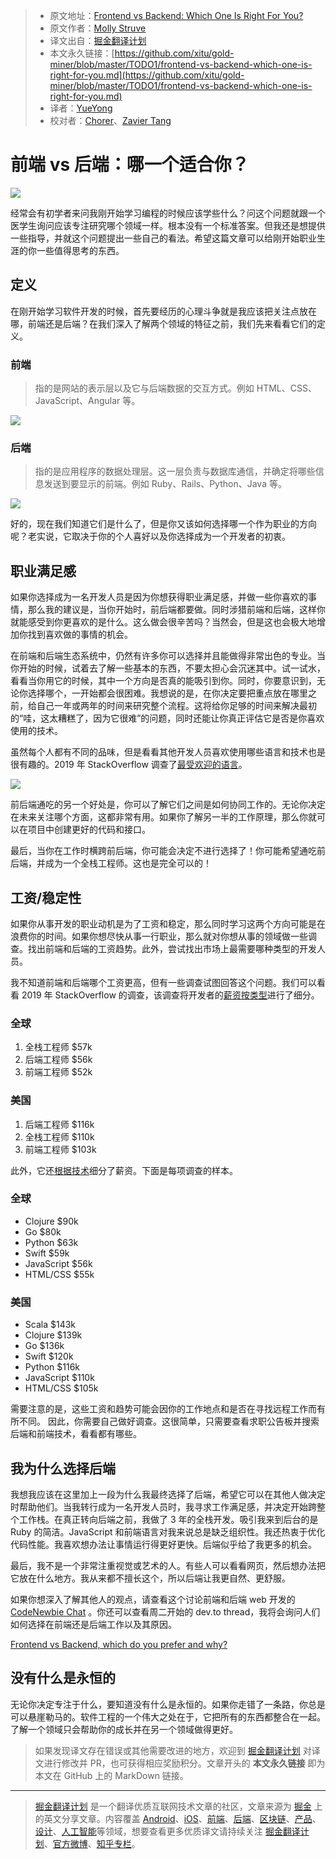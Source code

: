 > * 原文地址：[Frontend vs Backend: Which One Is Right For You?](https://dev.to/molly_struve/frontend-vs-backend-which-one-is-right-for-you-5gjg)
> * 原文作者：[Molly Struve](https://dev.to/molly_struve)
> * 译文出自：[掘金翻译计划](https://github.com/xitu/gold-miner)
> * 本文永久链接：[https://github.com/xitu/gold-miner/blob/master/TODO1/frontend-vs-backend-which-one-is-right-for-you.md](https://github.com/xitu/gold-miner/blob/master/TODO1/frontend-vs-backend-which-one-is-right-for-you.md)
> * 译者：[YueYong](https://github.com/YueYongDev)
> * 校对者：[Chorer](https://github.com/Chorer)、[Zavier Tang
](https://github.com/ZavierTang)

# 前端 vs 后端：哪一个适合你？

![](https://res.cloudinary.com/practicaldev/image/fetch/s--sQXuMr9C--/c_imagga_scale,f_auto,fl_progressive,h_420,q_auto,w_1000/https://thepracticaldev.s3.amazonaws.com/i/xtuhivk785yvj2pden2g.png)

经常会有初学者来问我刚开始学习编程的时候应该学些什么？问这个问题就跟一个医学生询问应该专注研究哪个领域一样。根本没有一个标准答案。但我还是想提供一些指导，并就这个问题提出一些自己的看法。希望这篇文章可以给刚开始职业生涯的你一些值得思考的东西。

## 定义

在刚开始学习软件开发的时候，首先要经历的心理斗争就是我应该把关注点放在哪，前端还是后端？在我们深入了解两个领域的特征之前，我们先来看看它们的定义。

### 前端

> 指的是网站的表示层以及它与后端数据的交互方式。例如 HTML、CSS、JavaScript、Angular 等。

[![](https://res.cloudinary.com/practicaldev/image/fetch/s--rYiDNsAL--/c_limit%2Cf_auto%2Cfl_progressive%2Cq_auto%2Cw_880/https://thepracticaldev.s3.amazonaws.com/i/e0vm7fc5bzuqxuhmt80f.png)](https://res.cloudinary.com/practicaldev/image/fetch/s--rYiDNsAL--/c_limit%2Cf_auto%2Cfl_progressive%2Cq_auto%2Cw_880/https://thepracticaldev.s3.amazonaws.com/i/e0vm7fc5bzuqxuhmt80f.png)

### 后端

> 指的是应用程序的数据处理层。这一层负责与数据库通信，并确定将哪些信息发送到要显示的前端。例如 Ruby、Rails、Python、Java 等。

[![](https://res.cloudinary.com/practicaldev/image/fetch/s--K81Tz4o2--/c_limit%2Cf_auto%2Cfl_progressive%2Cq_auto%2Cw_880/https://thepracticaldev.s3.amazonaws.com/i/bqj0p9v42macnqlis6ow.png)](https://res.cloudinary.com/practicaldev/image/fetch/s--K81Tz4o2--/c_limit%2Cf_auto%2Cfl_progressive%2Cq_auto%2Cw_880/https://thepracticaldev.s3.amazonaws.com/i/bqj0p9v42macnqlis6ow.png)

好的，现在我们知道它们是什么了，但是你又该如何选择哪一个作为职业的方向呢？老实说，它取决于你的个人喜好以及你选择成为一个开发者的初衷。

## 职业满足感

如果你选择成为一名开发人员是因为你想获得职业满足感，并做一些你喜欢的事情，那么我的建议是，当你开始时，前后端都要做。同时涉猎前端和后端，这样你就能感受到你更喜欢的是什么。这么做会很辛苦吗？当然会，但是这也会极大地增加你找到喜欢做的事情的机会。

在前端和后端生态系统中，仍然有许多你可以选择并且能做得非常出色的专业。当你开始的时候，试着去了解一些基本的东西，不要太担心会沉迷其中。试一试水，看看当你用它的时候，其中一个方向是否真的能吸引到你。同时，你要意识到，无论你选择哪个，一开始都会很困难。我想说的是，在你决定要把重点放在哪里之前，给自己一年或两年的时间来研究整个流程。这将给你足够的时间来解决最初的“哇，这太糟糕了，因为它很难”的问题，同时还能让你真正评估它是否是你喜欢使用的技术。

虽然每个人都有不同的品味，但是看看其他开发人员喜欢使用哪些语言和技术也是很有趣的。2019 年 StackOverflow 调查了[最受欢迎的语言](https://insights.stackoverflow.com/survey/2019#technology-_-most-loved-dreaded-and-wanted-languages)。

[![](https://res.cloudinary.com/practicaldev/image/fetch/s--Jzs_nPT6--/c_limit%2Cf_auto%2Cfl_progressive%2Cq_auto%2Cw_880/https://thepracticaldev.s3.amazonaws.com/i/85q0iiaxn4q1gfx9w2ny.png)](https://res.cloudinary.com/practicaldev/image/fetch/s--Jzs_nPT6--/c_limit%2Cf_auto%2Cfl_progressive%2Cq_auto%2Cw_880/https://thepracticaldev.s3.amazonaws.com/i/85q0iiaxn4q1gfx9w2ny.png)

前后端通吃的另一个好处是，你可以了解它们之间是如何协同工作的。无论你决定在未来关注哪个方面，这都非常有用。如果你了解另一半的工作原理，那么你就可以在项目中创建更好的代码和接口。

最后，当你在工作时横跨前后端，你可能会决定不进行选择了！你可能希望通吃前后端，并成为一个全栈工程师。这也是完全可以的！

## 工资/稳定性

如果你从事开发的职业动机是为了工资和稳定，那么同时学习这两个方向可能是在浪费你的时间。如果你想尽快从事一行职业，那么就对你想从事的领域做一些调查。找出前端和后端的工资趋势。此外，尝试找出市场上最需要哪种类型的开发人员。

我不知道前端和后端哪个工资更高，但有一些调查试图回答这个问题。我们可以看看 2019 年 StackOverflow 的调查，该调查将开发者的[薪资按类型](https://insights.stackoverflow.com/survey/2019#work-_-salary-by-developer-type)进行了细分。

### 全球

1. 全栈工程师 $57k  
2. 后端工程师 $56k  
3. 前端工程师 $52k

### 美国

1. 后端工程师 $116k  
2. 全栈工程师 $110k  
3. 前端工程师 $103k

此外，它还[根据技术](https://insights.stackoverflow.com/survey/2019#top-paying-technologies)细分了薪资。下面是每项调查的样本。

### 全球

* Clojure $90k
* Go $80k
* Python $63k
* Swift $59k
* JavaScript $56k
* HTML/CSS $55k

### 美国

* Scala $143k
* Clojure $139k
* Go $136k
* Swift $120k
* Python $116k
* JavaScript $110k
* HTML/CSS $105k

需要注意的是，这些工资和趋势可能会因你的工作地点和是否在寻找远程工作而有所不同。 因此，你需要自己做好调查。这很简单，只需要查看求职公告板并搜索后端和前端技术，看看都有哪些。

## 我为什么选择后端

我想我应该在这里加上一段为什么我最终选择了后端，希望它可以在其他人做决定时帮助他们。当我转行成为一名开发人员时，我寻求工作满足感，并决定开始跨整个工作栈。在真正转向后端之前，我做了 3 年的全栈开发。吸引我来到后台的是 Ruby 的简洁。JavaScript 和前端语言对我来说总是缺乏组织性。我还热衷于优化代码性能。我喜欢想办法让事情运行得更好更快。后端似乎给了我更多的机会。

最后，我不是一个非常注重视觉或艺术的人。有些人可以看看网页，然后想办法把它放在什么地方。我从来都不擅长这个，所以后端让我更自然、更舒服。

如果你想深入了解其他人的观点，请查看这个讨论前端和后端 web 开发的 [CodeNewbie Chat](https://wakelet.com/wake/7d71f467-89ba-49cb-a196-4e32657369ac) 。你还可以查看周二开始的 dev.to thread，我将会询问人们如何选择在前端还是后端工作以及其原因。

[Frontend vs Backend, which do you prefer and why?](https://dev.to/molly_struve/frontend-vs-backend-which-do-you-prefer-and-why-5a9e)

## 没有什么是永恒的

无论你决定专注于什么，要知道没有什么是永恒的。如果你走错了一条路，你总是可以悬崖勒马的。软件工程的一个伟大之处在于，它把所有的东西都整合在一起。了解一个领域只会帮助你的成长并在另一个领域做得更好。

> 如果发现译文存在错误或其他需要改进的地方，欢迎到 [掘金翻译计划](https://github.com/xitu/gold-miner) 对译文进行修改并 PR，也可获得相应奖励积分。文章开头的 **本文永久链接** 即为本文在 GitHub 上的 MarkDown 链接。

---

> [掘金翻译计划](https://github.com/xitu/gold-miner) 是一个翻译优质互联网技术文章的社区，文章来源为 [掘金](https://juejin.im) 上的英文分享文章。内容覆盖 [Android](https://github.com/xitu/gold-miner#android)、[iOS](https://github.com/xitu/gold-miner#ios)、[前端](https://github.com/xitu/gold-miner#前端)、[后端](https://github.com/xitu/gold-miner#后端)、[区块链](https://github.com/xitu/gold-miner#区块链)、[产品](https://github.com/xitu/gold-miner#产品)、[设计](https://github.com/xitu/gold-miner#设计)、[人工智能](https://github.com/xitu/gold-miner#人工智能)等领域，想要查看更多优质译文请持续关注 [掘金翻译计划](https://github.com/xitu/gold-miner)、[官方微博](http://weibo.com/juejinfanyi)、[知乎专栏](https://zhuanlan.zhihu.com/juejinfanyi)。
